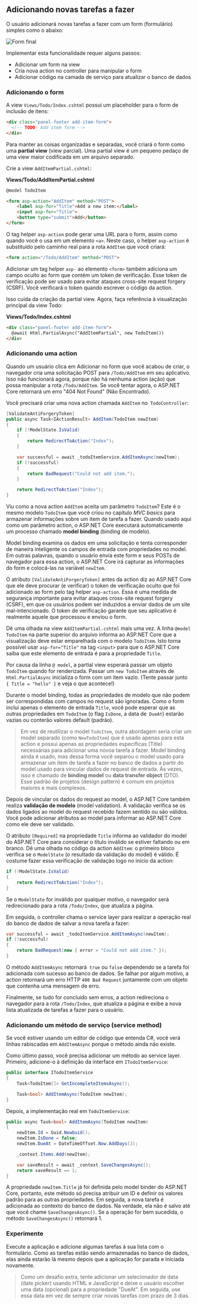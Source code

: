 ## Adicionando novas tarefas a fazer

O usuário adicionará novas tarefas a fazer com um form (formulário) simples como o abaixo:

![Form final](final-form.png)

Implementar esta funcionalidade requer alguns passos:

* Adicionar um form na view
* Cria nova action no controller para manipular o form
* Adicionar código na camada de serviço para atualizar o banco de dados

### Adicionando o form

A view `Views/Todo/Index.cshtml` possui um placeholder para o form de inclusão de itens:

```html
<div class="panel-footer add-item-form">
  <!-- TODO: Add item form -->
</div>
```

Para manter as coisas organizadas e separadas, você criará o form como uma **partial view** (view parcial). Uma partial view é um pequeno pedaço de uma view maior codificada em um arquivo separado.

Crie a view `AddItemPartial.cshtml`:

**Views/Todo/AddItemPartial.cshtml**

```html
@model TodoItem

<form asp-action="AddItem" method="POST">
    <label asp-for="Title">Add a new item:</label>
    <input asp-for="Title">
    <button type="submit">Add</button>
</form>
```

O tag helper `asp-action` pode gerar uma URL para o form, assim como quando você o usa em um elemento `<a>`. Neste caso, o helper `asp-action` é substituído pelo caminho real para a rota `AddItem` que você criará:

```html
<form action="/Todo/AddItem" method="POST">
```

Adicionar um tag helper `asp-` ao elemento `<form>` também adiciona um campo oculto ao form que contém um token de verificação. Esse token de verificação pode ser usado para evitar ataques cross-site request forgery (CSRF). Você verificará o token quando escrever o código da action.

Isso cuida da criação da partial view. Agora, faça referência à visualização principal da view Todo:

**Views/Todo/Index.cshtml**

```html
<div class="panel-footer add-item-form">
  @await Html.PartialAsync("AddItemPartial", new TodoItem())
</div>
```

### Adicionando uma action

Quando um usuário clica em Adicionar no form que você acabou de criar, o navegador cria uma solicitação POST para `/Todo/AddItem` em seu aplicativo. Isso não funcionará agora, porque não há nenhuma action (ação) que possa manipular a rota `/Todo/AddItem`. Se você tentar agora, o ASP.NET Core retornará um erro "404 Not Found" (Não Encontrado).

Você precisará criar uma nova action chamada `AddItem` no` TodoController`:

```csharp
[ValidateAntiForgeryToken]
public async Task<IActionResult> AddItem(TodoItem newItem)
{
    if (!ModelState.IsValid)
    {
        return RedirectToAction("Index");
    }

    var successful = await _todoItemService.AddItemAsync(newItem);
    if (!successful)
    {
        return BadRequest("Could not add item.");
    }

    return RedirectToAction("Index");
}
```

Viu como a nova action `AddItem` aceita um parâmetro `TodoItem`? Este é o mesmo modelo `TodoItem` que você criou no capítulo _MVC basics_ para armazenar informações sobre um item de tarefa a fazer. Quando usado aqui como um parâmetro action, o ASP.NET Core executará automaticamente um processo chamado **model binding** (binding de modelo).

Model binding examina os dados em uma solicitação e tenta corresponder de maneira inteligente os campos de entrada com propriedades no model. Em outras palavras, quando o usuário envia este form e seus POSTs de navegador para essa action, o ASP.NET Core irá capturar as informações do form e colocá-las na variável `newItem`.

O atributo `[ValidateAntiForgeryToken]` antes da action diz ao ASP.NET Core que ele deve procurar (e verificar) o token de verificação oculto que foi adicionado ao form pelo tag helper `asp-action`. Essa é uma medida de segurança importante para evitar ataques cross-site request forgery (CSRF), em que os usuários podem ser induzidos a enviar dados de um site mal-intencionado. O token de verificação garante que seu aplicativo é realmente aquele que processou e enviou o form.

Dê uma olhada na view `AddItemPartial.cshtml` mais uma vez. A linha `@model TodoItem` na parte superior do arquivo informa ao ASP.NET Core que a visualização deve estar emparelhada com o modelo `TodoItem`. Isto torna possível usar `asp-for="Title"` na tag `<input>` para que o ASP.NET Core saiba que este elemento de entrada é para a propriedade `Title`.

Por causa da linha `@ model`, a partial view esperará passar um objeto` TodoItem` quando for renderizada. Passar um `new TodoItem` através de `Html.PartialAsync` inicializa o form com um item vazio. (Tente passar junto `{ Title = "hello" }` e veja o que acontece!)

Durante o model binding, todas as propriedades de modelo que não podem ser correspondidas com campos no request são ignoradas. Como o form inclui apenas o elemento de entrada `Title`, você pode esperar que as outras propriedades em `TodoItem` (o flag `IsDone`, a data de` DueAt`) estarão vazias ou conterão valores default (padrão).

> Em vez de reutilizar o model `TodoItem`, outra abordagem seria criar um model separado (como `NewTodoItem`) que é usado apenas para esta action e possui apenas as propriedades específicas (Title) necessárias para adicionar uma novoa tarefa a fazer. Model binding ainda é usado, mas dessa forma você separou o model usado para armazenar um item de tarefa a fazer no banco de dados a partir do model usado para vincular dados de request de entrada. Às vezes, isso é chamado de **binding model** ou **data transfer object** (DTO). Esse padrão de projetos (design pattern) é comum em projetos maiores e mais complexos.


Depois de vincular os dados do request ao model, o ASP.NET Core também realiza **validação de modelo** (model validation). A validação verifica se os dados ligados ao model do request recebido fazem sentido ou são válidos. Você pode adicionar atributos ao model para informar ao ASP.NET Core como ele deve ser validado.

O atributo `[Required]` na propriedade `Title` informa ao validador do model do ASP.NET Core para considerar o título inválido se estiver faltando ou em branco. Dê uma olhada no código da action `AddItem`: o primeiro bloco verifica se o `ModelState` (o resultado da validação do model) é válido. É costume fazer essa verificação de validação logo no início da action:

```csharp
if (!ModelState.IsValid)
{
    return RedirectToAction("Index");
}
```

Se o `ModelState` for inválido por qualquer motivo, o navegador será redirecionado para a rota `/Todo/Index`, que atualiza a página.

Em seguida, o controller chama o service layer para realizar a operação real do banco de dados de salvar a nova tarefa a fazer:

```csharp
var successful = await _todoItemService.AddItemAsync(newItem);
if (!successful)
{
    return BadRequest(new { error = "Could not add item." });
}
```

O método `AddItemAsync` retornará` true` ou `false` dependendo se a tarefa foi adicionada com sucesso ao banco de dados. Se falhar por algum motivo, a action retornará um erro HTTP `400 Bad Request` juntamente com um objeto que contenha uma mensagem de erro.

Finalmente, se tudo for concluído sem erros, a action redireciona o navegador para a rota `/Todo/Index`, que atualiza a página e exibe a nova lista atualizada de tarefas a fazer para o usuário.

### Adicionando um método de serviço (service method)

Se você estiver usando um editor de código que entenda C#, você verá linhas rabiscadas em `AddItemAsync` porque o método ainda não existe.

Como último passo, você precisa adicionar um método ao service layer. Primeiro, adicione-o à definição da interface em `ITodoItemService`:

```csharp
public interface ITodoItemService
{
    Task<TodoItem[]> GetIncompleteItemsAsync();

    Task<bool> AddItemAsync(TodoItem newItem);
}
```

Depois, a implementação real em `TodoItemService`:

```csharp
public async Task<bool> AddItemAsync(TodoItem newItem)
{
    newItem.Id = Guid.NewGuid();
    newItem.IsDone = false;
    newItem.DueAt = DateTimeOffset.Now.AddDays(3);

    _context.Items.Add(newItem);

    var saveResult = await _context.SaveChangesAsync();
    return saveResult == 1;
}
```

A propriedade `newItem.Title` já foi definida pelo model binder do ASP.NET Core, portanto, este método só precisa atribuir um ID e definir os valores padrão para as outras propriedades. Em seguida, a nova tarefa é adicionada ao contexto do banco de dados. Na verdade, ela não é salvo até que você chame `SaveChangesAsync()`. Se a operação for bem sucedida, o método `SaveChangesAsync()` retornará 1.

### Experimente

Execute a aplicação e adicione algumas tarefas à sua lista com o formulário. Como as tarefas estão sendo armazenadas no banco de dados, elas ainda estarão lá mesmo depois que a aplicação for parada e iniciada novamente.

> Como um desafio extra, tente adicionar um selecionador de data (date picker) usando HTML e JavaScript e deixe o usuário escolher uma data (opcional) para a propriedade "DueAt". Em seguida, use essa data em vez de sempre criar novas tarefas com prazo de 3 dias.
